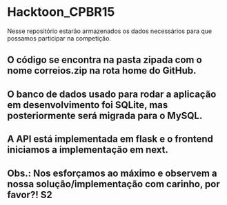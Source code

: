 # Hacktoon_CPBR15
Nesse repositório estarão armazenados os dados necessários para que possamos participar na competição.

## O código se encontra na pasta zipada com o nome correios.zip na rota home do GitHub.

## O banco de dados usado para rodar a aplicação em desenvolvimento foi SQLite, mas posteriormente será migrada para o MySQL.

## A API está implementada em flask e o frontend iniciamos a implementação em next.

## Obs.: Nos esforçamos ao máximo e observem a nossa solução/implementação com carinho, por favor?! S2
